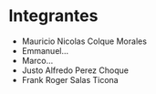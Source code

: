 # Integrantes
- Mauricio Nicolas Colque Morales
- Emmanuel...
- Marco...
- Justo Alfredo Perez Choque
- Frank Roger Salas Ticona
